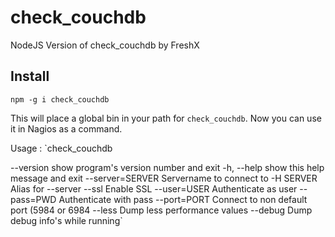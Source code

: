 check_couchdb
=============

NodeJS Version of check_couchdb by FreshX

Install
-------

`npm -g i check_couchdb`

This will place a global bin in your path for `check_couchdb`. Now you can use it in Nagios as a command.

Usage : `check_couchdb  

--version        show program's version number and exit
-h, --help       show this help message and exit
                        --server=SERVER  Servername to connect to
                        -H SERVER        Alias for --server
                        --ssl            Enable SSL
                        --user=USER      Authenticate as user
                        --pass=PWD       Authenticate with pass
                        --port=PORT      Connect to non default port (5984 or 6984
                        --less           Dump less performance values
                        --debug          Dump debug info's while running`
